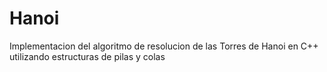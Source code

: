 # Hanoi

Implementacion del algoritmo de resolucion de las Torres de Hanoi en C++ utilizando estructuras de pilas y colas
